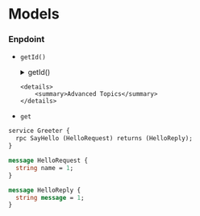 # Models 



### Enpdoint

- `getId()`

  <details>
      <summary>getId()</summary>
    	<div>
     		This uniquly identifies a gRPC endpoint. 
        e.g.
  			Enpoint for function described in below prototype would be `greet.Greeter.SayHello`
        ```protobuf
        syntax = "proto3";
        package greet;
          service Greeter {
            rpc SayHello (HelloRequest) returns (HelloReply);
          }

          message HelloRequest {
            string name = 1;
          }
        
          message HelloReply {
            string message = 1;
          }
        
        ```
      
      </div>
  </details>

  ```
  <details>
      <summary>Advanced Topics</summary>
  </details>
  ```

- `get`



```protobuf
service Greeter {
  rpc SayHello (HelloRequest) returns (HelloReply);
}

message HelloRequest {
  string name = 1;
}

message HelloReply {
  string message = 1;
}
```